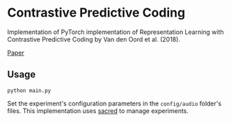 # Contrastive Predictive Coding
Implementation of PyTorch implementation of Representation Learning with Contrastive Predictive Coding by Van den Oord et al. (2018).

<a href="https://arxiv.org/pdf/1807.03748.pdf">Paper</a>
  
  ## Usage
  ```python main.py```
  
Set the experiment's configuration parameters in the `config/audio` folder's files.
This implementation uses <a href="https://github.com/IDSIA/sacred">sacred</a> to manage experiments.
